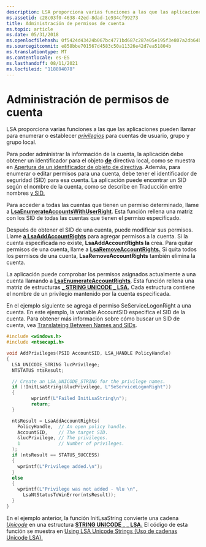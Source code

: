 ```yaml
---
description: LSA proporciona varias funciones a las que las aplicaciones pueden llamar para enumerar o establecer privilegios para cuentas de usuario, grupo y grupo local.
ms.assetid: c28c03f0-4638-42ed-8dad-1e934cf99273
title: Administración de permisos de cuenta
ms.topic: article
ms.date: 05/31/2018
ms.openlocfilehash: 0f5424d43424b067bc4771bd687c287e05e195f3e807a2db64bebaed4ece049d
ms.sourcegitcommit: e858bbe701567d4583c50a11326e42d7ea51804b
ms.translationtype: MT
ms.contentlocale: es-ES
ms.lasthandoff: 08/11/2021
ms.locfileid: "118894078"
---
```

# <a name="managing-account-permissions"></a>Administración de permisos de cuenta

LSA proporciona varias funciones a las que las aplicaciones pueden llamar para enumerar o establecer [*privilegios*](/windows/desktop/SecGloss/p-gly) para cuentas de usuario, grupo y grupo local.

Para poder administrar la información de la cuenta, la aplicación debe obtener un identificador para el objeto [**de**](policy-object.md) directiva local, como se muestra en [Apertura de un identificador de objeto de directiva](opening-a-policy-object-handle.md). Además, para enumerar o editar permisos para una [](/windows/desktop/SecGloss/s-gly) cuenta, debe tener el identificador de seguridad (SID) para esa cuenta. La aplicación puede encontrar un SID según el nombre de la cuenta, como se describe en Traducción entre nombres [y SID.](translating-between-names-and-sids.md)

Para acceder a todas las cuentas que tienen un permiso determinado, llame a [**LsaEnumerateAccountsWithUserRight**](/windows/desktop/api/Ntsecapi/nf-ntsecapi-lsaenumerateaccountswithuserright). Esta función rellena una matriz con los SID de todas las cuentas que tienen el permiso especificado.

Después de obtener el SID de una cuenta, puede modificar sus permisos. Llame [**a LsaAddAccountRights**](/windows/desktop/api/Ntsecapi/nf-ntsecapi-lsaaddaccountrights) para agregar permisos a la cuenta. Si la cuenta especificada no existe, **LsaAddAccountRights la** crea. Para quitar permisos de una cuenta, llame a [**LsaRemoveAccountRights.**](/windows/desktop/api/Ntsecapi/nf-ntsecapi-lsaremoveaccountrights) Si quita todos los permisos de una cuenta, **LsaRemoveAccountRights** también elimina la cuenta.

La aplicación puede comprobar los permisos asignados actualmente a una cuenta llamando a [**LsaEnumerateAccountRights**](/windows/desktop/api/Ntsecapi/nf-ntsecapi-lsaenumerateaccountrights). Esta función rellena una matriz de estructuras [**\_ STRING UNICODE \_ LSA.**](/windows/desktop/api/lsalookup/ns-lsalookup-lsa_unicode_string) Cada estructura contiene el nombre de un privilegio mantenido por la cuenta especificada.

En el ejemplo siguiente se agrega el permiso SeServiceLogonRight a una cuenta. En este ejemplo, la variable AccountSID especifica el SID de la cuenta. Para obtener más información sobre cómo buscar un SID de cuenta, vea [Translateing Between Names and SIDs](translating-between-names-and-sids.md).


```C++
#include <windows.h>
#include <ntsecapi.h>

void AddPrivileges(PSID AccountSID, LSA_HANDLE PolicyHandle)
{
  LSA_UNICODE_STRING lucPrivilege;
  NTSTATUS ntsResult;

  // Create an LSA_UNICODE_STRING for the privilege names.
  if (!InitLsaString(&lucPrivilege, L"SeServiceLogonRight"))
  {
         wprintf(L"Failed InitLsaString\n");
         return;
  }

  ntsResult = LsaAddAccountRights(
    PolicyHandle,  // An open policy handle.
    AccountSID,    // The target SID.
    &lucPrivilege, // The privileges.
    1              // Number of privileges.
  );                
  if (ntsResult == STATUS_SUCCESS) 
  {
    wprintf(L"Privilege added.\n");
  }
  else
  {
    wprintf(L"Privilege was not added - %lu \n",
      LsaNtStatusToWinError(ntsResult));
  }
} 
```



En el ejemplo anterior, la función InitLsaString convierte una cadena [*Unicode*](/windows/desktop/SecGloss/u-gly) en una estructura [**STRING UNICODE \_ \_ LSA.**](/windows/desktop/api/lsalookup/ns-lsalookup-lsa_unicode_string) El código de esta función se muestra en [Using LSA Unicode Strings (Uso de cadenas Unicode LSA).](using-lsa-unicode-strings.md)

 

 
